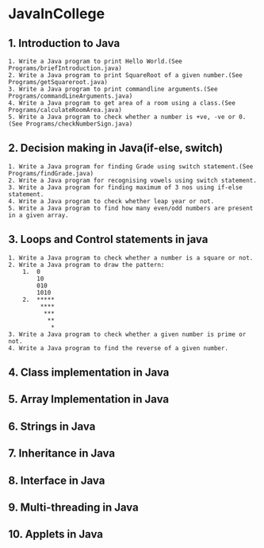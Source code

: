 # JavaInCollege

## 1. Introduction to Java
	1. Write a Java program to print Hello World.(See Programs/briefIntroduction.java)
	2. Write a Java program to print SquareRoot of a given number.(See Programs/getSquareroot.java)
	3. Write a Java program to print commandline arguments.(See Programs/commandLineArguments.java)
	4. Write a Java program to get area of a room using a class.(See Programs/calculateRoomArea.java)
	5. Write a Java program to check whether a number is +ve, -ve or 0.(See Programs/checkNumberSign.java)
	
## 2. Decision making in Java(if-else, switch)
	1. Write a Java program for finding Grade using switch statement.(See Programs/findGrade.java)
	2. Write a Java program for recognising vowels using switch statement.
	3. Write a Java program for finding maximum of 3 nos using if-else statement.
	4. Write a Java program to check whether leap year or not.
	5. Write a Java program to find how many even/odd numbers are present in a given array.
	
## 3. Loops and Control statements in java
	1. Write a Java program to check whether a number is a square or not.
	2. Write a Java program to draw the pattern:	
		1.	0
			10
			010
			1010			
		2.	*****
			 ****
			  ***
			   **
				*
	3. Write a Java program to check whether a given number is prime or not.
	4. Write a Java program to find the reverse of a given number.

## 4. Class implementation in Java

## 5. Array Implementation in Java

## 6. Strings in Java

## 7. Inheritance  in Java

## 8. Interface in Java 

## 9. Multi-threading in Java

## 10. Applets in Java


